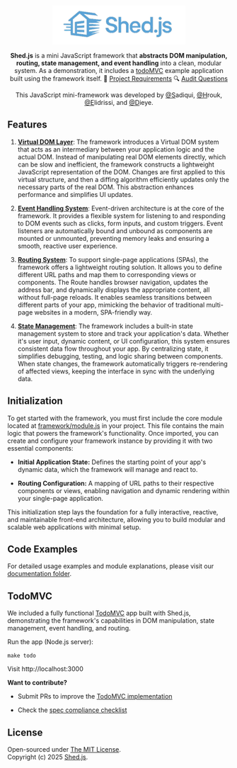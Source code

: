 <p align="center">
  <img src="todomvc/assets/brand.png" alt="Shed.js_logo" width="300"/>
</p>

<p align="center">
<b>Shed.js</b> is a mini JavaScript framework that <b>abstracts DOM manipulation, routing, state management, and event handling</b> into a clean, modular system. As a demonstration, it includes a <u>todoMVC</u> example application built using the framework itself. 📄 <a href="https://github.com/01-edu/public/tree/master/subjects/mini-framework/">Project Requirements</a> 🔍 <a href="https://github.com/01-edu/public/tree/master/subjects/mini-framework/audit">Audit Questions</a>
</p>

<p align="center">
This JavaScript mini-framework was developed by <a href="https://github.com/sadiqui">@S</a>adiqui, <a href="https://github.com/youssefhrouk">@H</a>rouk, <a href="https://github.com/aelidris">@E</a>lidrissi, and <a href="https://github.com/majnun917">@D</a>ieye.
</p>

## Features

1. **[Virtual DOM Layer](/shedjs/dom.js)**: The framework introduces a Virtual DOM system that acts as an intermediary between your application logic and the actual DOM. Instead of manipulating real DOM elements directly, which can be slow and inefficient, the framework constructs a lightweight JavaScript representation of the DOM. Changes are first applied to this virtual structure, and then a diffing algorithm efficiently updates only the necessary parts of the real DOM. This abstraction enhances performance and simplifies UI updates.

2. **[Event Handling System](/shedjs/events.js)**: Event-driven architecture is at the core of the framework. It provides a flexible system for listening to and responding to DOM events such as clicks, form inputs, and custom triggers. Event listeners are automatically bound and unbound as components are mounted or unmounted, preventing memory leaks and ensuring a smooth, reactive user experience.

3. **[Routing System](/shedjs/routes.js)**: To support single-page applications (SPAs), the framework offers a lightweight routing solution. It allows you to define different URL paths and map them to corresponding views or components. The Route handles browser navigation, updates the address bar, and dynamically displays the appropriate content, all without full-page reloads. It enables seamless transitions between different parts of your app, mimicking the behavior of traditional multi-page websites in a modern, SPA-friendly way.

4. **[State Management](/shedjs/state.js)**: The framework includes a built-in state management system to store and track your application's data. Whether it's user input, dynamic content, or UI configuration, this system ensures consistent data flow throughout your app. By centralizing state, it simplifies debugging, testing, and logic sharing between components. When state changes, the framework automatically triggers re-rendering of affected views, keeping the interface in sync with the underlying data.

## Initialization

To get started with the framework, you must first include the core module located at [framework/module.js](/shedjs/module.js) in your project. This file contains the main logic that powers the framework's functionality. Once imported, you can create and configure your framework instance by providing it with two essential components:

- **Initial Application State:** Defines the starting point of your app's dynamic data, which the framework will manage and react to.

- **Routing Configuration:** A mapping of URL paths to their respective components or views, enabling navigation and dynamic rendering within your single-page application.

This initialization step lays the foundation for a fully interactive, reactive, and maintainable front-end architecture, allowing you to build modular and scalable web applications with minimal setup.

## Code Examples

For detailed usage examples and module explanations, please visit our [documentation folder](/docs/module.md).

## TodoMVC

We included a fully functional [TodoMVC](https://todomvc.com/) app built with Shed.js, demonstrating the framework's capabilities in DOM manipulation, state management, event handling, and routing.

Run the app (Node.js server):

```shell
make todo
```

Visit http://localhost:3000

**Want to contribute?**

- Submit PRs to improve the [TodoMVC implementation](https://github.com/youssefhrouk/mini-framework/tree/main/todomvc)

- Check the [spec compliance checklist](https://github.com/tastejs/todomvc/blob/master/app-spec.md)

## License

Open-sourced under [The MIT License](https://opensource.org/license/mit).  
Copyright (c) 2025 [Shed.js](https://github.com/youssefhrouk/mini-framework/graphs/contributors).
